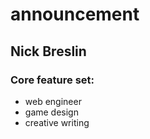 # announcement

## Nick Breslin

### Core feature set:
* web engineer
* game design
* creative writing
